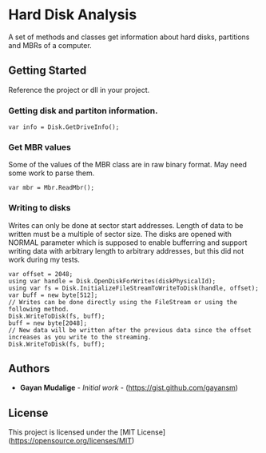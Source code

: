 # Hard Disk Analysis

A set of methods and classes get information about hard disks, partitions and MBRs of a computer.

## Getting Started

Reference the project or dll in your project.

### Getting disk and partiton information.

```
var info = Disk.GetDriveInfo();
```

### Get MBR values

Some of the values of the MBR class are in raw binary format. May need some work to parse them.

```
var mbr = Mbr.ReadMbr();
```

### Writing to disks
Writes can only be done at sector start addresses. Length of data to be written must be a multiple of sector size. The disks are opened with NORMAL parameter which is supposed to enable bufferring and support writing data with arbitrary length to arbitrary addresses, but this did not work during my tests.

```
var offset = 2048;
using var handle = Disk.OpenDiskForWrites(diskPhysicalId);
using var fs = Disk.InitializeFileStreamToWriteToDisk(handle, offset);
var buff = new byte[512];
// Writes can be done directly using the FileStream or using the following method.
Disk.WriteToDisk(fs, buff);
buff = new byte[2048];
// New data will be written after the previous data since the offset increases as you write to the streaming.
Disk.WriteToDisk(fs, buff);
```

## Authors

* **Gayan Mudalige** - *Initial work* - (https://gist.github.com/gayansm)

## License

This project is licensed under the [MIT License] (https://opensource.org/licenses/MIT) 

